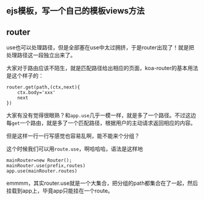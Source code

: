 ## ejs模板，写一个自己的模板views方法


## router
use也可以处理路径，但是全部塞在use中太过拥挤，于是router出现了！就是把处理路径这一段独立出来了。

大家对于路由应该不陌生，就是匹配路径给出相应的页面，koa-router的基本用法是这个样子的：

```
router.get(path,(ctx,next){
    ctx.body='xxx'
    next
})
```
大家有没有觉得很眼熟？和`app.use`几乎一模一样，就是多了一个路径。不过这边每`get`一个路由，就是多了一个匹配路径，根据用户的主动请求返回相应的内容。

但是这样一行一行写感觉也容易乱啊，能不能来个分组？

这个时候我们可以用`route.use`，啊哈哈哈，语法是这样地

```
mainRouter=new Router();
mainRouter.use(prefix,routes)
app.use(mainRouter.routes)
```

emmmm，其实router.use就是一个大集合，把分组的path都集合在了一起，然后挂载到app上，毕竟app只能挂在一个route。

